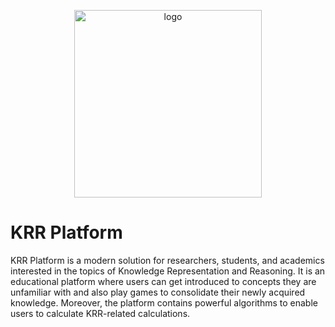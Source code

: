 <p align="center">
    <img width="300" src="https://i.imgur.com/m1bP7v8.png" alt="logo">
</p>

# KRR Platform

KRR Platform is a modern solution for researchers, students, and academics interested in the topics of Knowledge Representation and Reasoning. It is an educational platform where users can get introduced to concepts they are unfamiliar with and also play games to consolidate their newly acquired knowledge. Moreover, the platform contains powerful algorithms to enable users to calculate KRR-related calculations.
